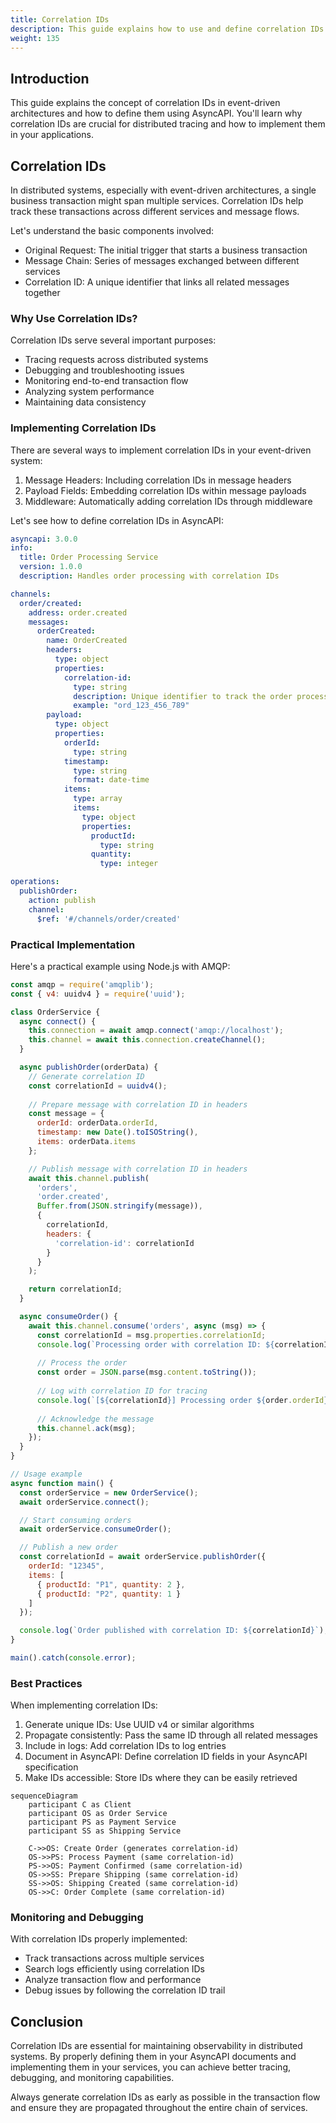 ```yaml
---
title: Correlation IDs
description: This guide explains how to use and define correlation IDs in AsyncAPI for distributed tracing.
weight: 135
---
```


## Introduction
This guide explains the concept of correlation IDs in event-driven architectures and how to define them using AsyncAPI. You'll learn why correlation IDs are crucial for distributed tracing and how to implement them in your applications.

## Correlation IDs
In distributed systems, especially with event-driven architectures, a single business transaction might span multiple services. Correlation IDs help track these transactions across different services and message flows.

Let's understand the basic components involved:
- Original Request: The initial trigger that starts a business transaction
- Message Chain: Series of messages exchanged between different services
- Correlation ID: A unique identifier that links all related messages together

### Why Use Correlation IDs?
Correlation IDs serve several important purposes:
- Tracing requests across distributed systems
- Debugging and troubleshooting issues
- Monitoring end-to-end transaction flow
- Analyzing system performance
- Maintaining data consistency

### Implementing Correlation IDs
There are several ways to implement correlation IDs in your event-driven system:

1. Message Headers: Including correlation IDs in message headers
2. Payload Fields: Embedding correlation IDs within message payloads
3. Middleware: Automatically adding correlation IDs through middleware

Let's see how to define correlation IDs in AsyncAPI:

```yaml
asyncapi: 3.0.0
info:
  title: Order Processing Service
  version: 1.0.0
  description: Handles order processing with correlation IDs

channels:
  order/created:
    address: order.created
    messages:
      orderCreated:
        name: OrderCreated
        headers:
          type: object
          properties:
            correlation-id:
              type: string
              description: Unique identifier to track the order process
              example: "ord_123_456_789"
        payload:
          type: object
          properties:
            orderId:
              type: string
            timestamp:
              type: string
              format: date-time
            items:
              type: array
              items:
                type: object
                properties:
                  productId:
                    type: string
                  quantity:
                    type: integer

operations:
  publishOrder:
    action: publish
    channel:
      $ref: '#/channels/order/created'
```

### Practical Implementation
Here's a practical example using Node.js with AMQP:

```javascript
const amqp = require('amqplib');
const { v4: uuidv4 } = require('uuid');

class OrderService {
  async connect() {
    this.connection = await amqp.connect('amqp://localhost');
    this.channel = await this.connection.createChannel();
  }

  async publishOrder(orderData) {
    // Generate correlation ID
    const correlationId = uuidv4();
    
    // Prepare message with correlation ID in headers
    const message = {
      orderId: orderData.orderId,
      timestamp: new Date().toISOString(),
      items: orderData.items
    };

    // Publish message with correlation ID in headers
    await this.channel.publish(
      'orders',
      'order.created',
      Buffer.from(JSON.stringify(message)),
      {
        correlationId,
        headers: {
          'correlation-id': correlationId
        }
      }
    );

    return correlationId;
  }

  async consumeOrder() {
    await this.channel.consume('orders', async (msg) => {
      const correlationId = msg.properties.correlationId;
      console.log(`Processing order with correlation ID: ${correlationId}`);
      
      // Process the order
      const order = JSON.parse(msg.content.toString());
      
      // Log with correlation ID for tracing
      console.log(`[${correlationId}] Processing order ${order.orderId}`);
      
      // Acknowledge the message
      this.channel.ack(msg);
    });
  }
}

// Usage example
async function main() {
  const orderService = new OrderService();
  await orderService.connect();

  // Start consuming orders
  await orderService.consumeOrder();

  // Publish a new order
  const correlationId = await orderService.publishOrder({
    orderId: "12345",
    items: [
      { productId: "P1", quantity: 2 },
      { productId: "P2", quantity: 1 }
    ]
  });

  console.log(`Order published with correlation ID: ${correlationId}`);
}

main().catch(console.error);
```

### Best Practices
When implementing correlation IDs:

1. Generate unique IDs: Use UUID v4 or similar algorithms
2. Propagate consistently: Pass the same ID through all related messages
3. Include in logs: Add correlation IDs to log entries
4. Document in AsyncAPI: Define correlation ID fields in your AsyncAPI specification
5. Make IDs accessible: Store IDs where they can be easily retrieved

```mermaid
sequenceDiagram
    participant C as Client
    participant OS as Order Service
    participant PS as Payment Service
    participant SS as Shipping Service
    
    C->>OS: Create Order (generates correlation-id)
    OS->>PS: Process Payment (same correlation-id)
    PS->>OS: Payment Confirmed (same correlation-id)
    OS->>SS: Prepare Shipping (same correlation-id)
    SS->>OS: Shipping Created (same correlation-id)
    OS->>C: Order Complete (same correlation-id)
```

### Monitoring and Debugging
With correlation IDs properly implemented:
- Track transactions across multiple services
- Search logs efficiently using correlation IDs
- Analyze transaction flow and performance
- Debug issues by following the correlation ID trail

## Conclusion
Correlation IDs are essential for maintaining observability in distributed systems. By properly defining them in your AsyncAPI documents and implementing them in your services, you can achieve better tracing, debugging, and monitoring capabilities.

<Remember>
Always generate correlation IDs as early as possible in the transaction flow and ensure they are propagated throughout the entire chain of services.
</Remember>
